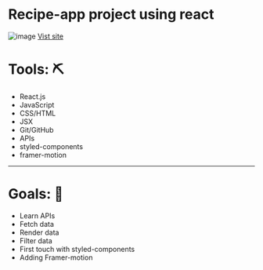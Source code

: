 # Recipe-app project using react


![image](https://github.com/WajdWael/Recipe-app/assets/81550668/7c70f9d4-ca52-4ac7-8d5c-bf9cd123c9e6)
[Vist site](https://wajdwael.github.io/Recipe-app/)

# Tools: ⛏️
- React.js
- JavaScript
- CSS/HTML
- JSX
- Git/GitHub
- APIs
- styled-components
- framer-motion
---

# Goals: 🧠
- Learn APIs
- Fetch data
- Render data
- Filter data
- First touch with styled-components
- Adding Framer-motion
